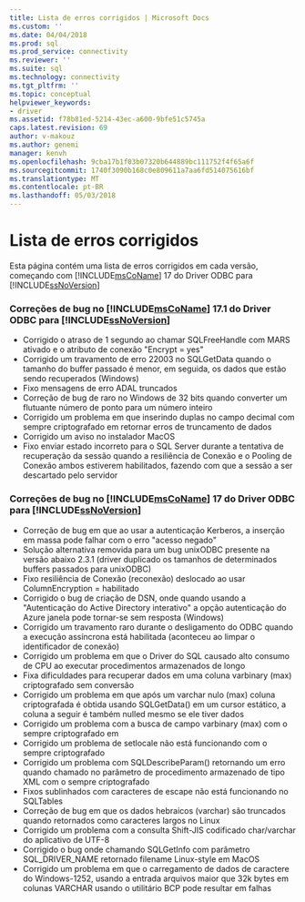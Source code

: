 ```yaml
---
title: Lista de erros corrigidos | Microsoft Docs
ms.custom: ''
ms.date: 04/04/2018
ms.prod: sql
ms.prod_service: connectivity
ms.reviewer: ''
ms.suite: sql
ms.technology: connectivity
ms.tgt_pltfrm: ''
ms.topic: conceptual
helpviewer_keywords:
- driver
ms.assetid: f78b81ed-5214-43ec-a600-9bfe51c5745a
caps.latest.revision: 69
author: v-makouz
ms.author: genemi
manager: kenvh
ms.openlocfilehash: 9cba17b1f03b07320b644889bc111752f4f65a6f
ms.sourcegitcommit: 1740f3090b168c0e809611a7aa6fd514075616bf
ms.translationtype: MT
ms.contentlocale: pt-BR
ms.lasthandoff: 05/03/2018
---
```

# <a name="list-of-bugs-fixed"></a>Lista de erros corrigidos

Esta página contém uma lista de erros corrigidos em cada versão, começando com [!INCLUDE[msCoName](../../includes/msconame_md.md)] 17 do Driver ODBC para [!INCLUDE[ssNoVersion](../../includes/ssnoversion_md.md)]

### <a name="bug-fixes-in-the-includemsconameincludesmsconamemdmd-odbc-driver-171-for-includessnoversionincludesssnoversionmdmd"></a>Correções de bug no [!INCLUDE[msCoName](../../includes/msconame_md.md)] 17.1 do Driver ODBC para [!INCLUDE[ssNoVersion](../../includes/ssnoversion_md.md)]

- Corrigido o atraso de 1 segundo ao chamar SQLFreeHandle com MARS ativado e o atributo de conexão "Encrypt = yes"
- Corrigido um travamento de erro 22003 no SQLGetData quando o tamanho do buffer passado é menor, em seguida, os dados que estão sendo recuperados (Windows)
- Fixo mensagens de erro ADAL truncados
- Correção de bug de raro no Windows de 32 bits quando converter um flutuante número de ponto para um número inteiro
- Corrigido um problema em que inserindo duplas no campo decimal com sempre criptografado em retornar erros de truncamento de dados
- Corrigido um aviso no instalador MacOS
- Fixo enviar estado incorreto para o SQL Server durante a tentativa de recuperação da sessão quando a resiliência de Conexão e o Pooling de Conexão ambos estiverem habilitados, fazendo com que a sessão a ser descartado pelo servidor

### <a name="bug-fixes-in-the-includemsconameincludesmsconamemdmd-odbc-driver-17-for-includessnoversionincludesssnoversionmdmd"></a>Correções de bug no [!INCLUDE[msCoName](../../includes/msconame_md.md)] 17 do Driver ODBC para [!INCLUDE[ssNoVersion](../../includes/ssnoversion_md.md)]

- Correção de bug em que ao usar a autenticação Kerberos, a inserção em massa pode falhar com o erro "acesso negado"
- Solução alternativa removida para um bug unixODBC presente na versão abaixo 2.3.1 (driver duplicado os tamanhos de determinados buffers passados para unixODBC)
- Fixo resiliência de Conexão (reconexão) deslocado ao usar ColumnEncryption = habilitado
- Corrigido o bug de criação de DSN, onde quando usando a "Autenticação do Active Directory interativo" a opção autenticação do Azure janela pode tornar-se sem resposta (Windows)
- Corrigido um travamento raro durante o desligamento do ODBC quando a execução assíncrona está habilitada (aconteceu ao limpar o identificador de conexão)
- Corrigido um problema em que o Driver do SQL causado alto consumo de CPU ao executar procedimentos armazenados de longo
- Fixa dificuldades para recuperar dados em uma coluna varbinary (max) criptografado sem conversão
- Corrigido um problema em que após um varchar nulo (max) coluna criptografada é obtida usando SQLGetData() em um cursor estático, a coluna a seguir é também nulled mesmo se ele tiver dados
- Corrigido um problema com a busca de campo varbinary (max) com o sempre criptografado em
- Corrigido um problema de setlocale não está funcionando com o sempre criptografado
- Corrigido um problema com SQLDescribeParam() retornando um erro quando chamado no parâmetro de procedimento armazenado de tipo XML com o sempre criptografado
- Fixos sublinhados com caracteres de escape não está funcionando no SQLTables
- Correção de bug em que os dados hebraicos (varchar) são truncados quando retornados como caracteres largos no Linux
- Corrigido um problema com a consulta Shift-JIS codificado char/varchar do aplicativo de UTF-8
- Corrigido o bug onde chamando SQLGetInfo com parâmetro SQL_DRIVER_NAME retornado filename Linux-style em MacOS
- Corrigido um problema em que o carregamento de dados de caractere do Windows-1252, usando a entrada arquivos maior que 32k bytes em colunas VARCHAR usando o utilitário BCP pode resultar em falhas
